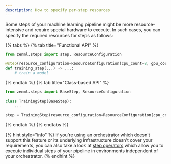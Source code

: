 ```yaml
---
description: How to specify per-step resources
---
```


Some steps of your machine learning pipeline might be more resource-intensive
and require special hardware to execute. In such cases, you can specify the 
required resources for steps as follows:

{% tabs %}
{% tab title="Functional API" %}

```python
from zenml.steps import step, ResourceConfiguration

@step(resource_configuration=ResourceConfiguration(cpu_count=8, gpu_count=2))
def training_step(...) -> ...:
    # train a model
```
{% endtab %}
{% tab title="Class-based API" %}
```python
from zenml.steps import BaseStep, ResourceConfiguration

class TrainingStep(BaseStep):
    ...

step = TrainingStep(resource_configuration=ResourceConfiguration(cpu_count=8, gpu_count=2))
```
{% endtab %}
{% endtabs %}


{% hint style="info" %}
If you're using an orchestrator which doesn't support this feature or its underlying
infrastructure doesn't cover your requirements, you can also take a look at 
[step operators](../step-operators/step-operators.md) which allow you to execute
individual steps of your pipeline in environments independent of your orchestrator. 
{% endhint %}
